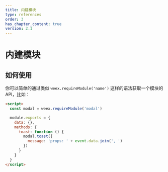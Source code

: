 ```yaml
---
title: 内建模块
type: references
order: 3
has_chapter_content: true
version: 2.1
---
```


# 内建模块

## 如何使用

你可以简单的通过类似 `weex.requireModule('name')` 这样的语法获取一个模块的 API，比如：

```html
<script>
  const modal = weex.requireModule('modal')

  module.exports = {
    data: {},
    methods: {
      toast: function () {
        modal.toast({
          message: 'props: ' + event.data.join(', ')
        })
      }
    }
  }
</script>
```
